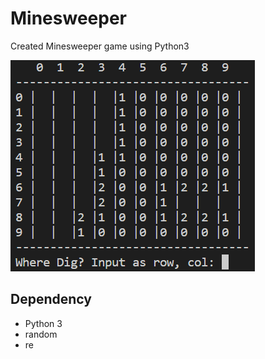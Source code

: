 # Minesweeper

Created Minesweeper game using Python3

![](result.PNG)

## Dependency

- Python 3
- random
- re
